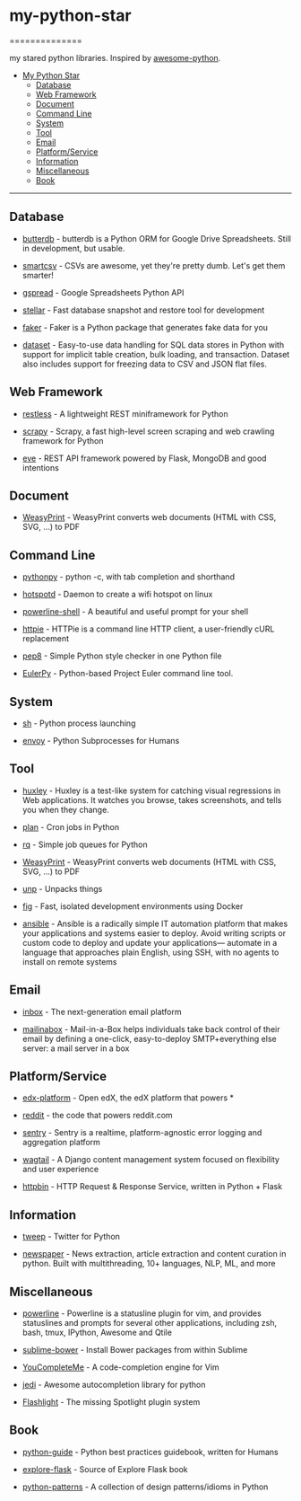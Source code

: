 # my-python-star
==============

my stared python libraries. Inspired by [awesome-python](https://github.com/vinta/awesome-python).

- [My Python Star](#my-python-star)
    - [Database](#database)
    - [Web Framework](#web-framework)
    - [Document](#document)
    - [Command Line](#command-line)
    - [System](#system)
    - [Tool](#tool)
    - [Email](#email)
    - [Platform/Service](#platformservice)
    - [Information](#information)
    - [Miscellaneous](#miscellaneous) 
    - [Book](#book)

---

## Database

* [butterdb](https://github.com/Widdershin/butterdb) - butterdb is a Python ORM for Google Drive Spreadsheets. Still in development, but usable.
* [smartcsv](https://github.com/santiagobasulto/smartcsv) - CSVs are awesome, yet they're pretty dumb. Let's get them smarter!

* [gspread](https://github.com/burnash/gspread) - Google Spreadsheets Python API

* [stellar](https://github.com/fastmonkeys/stellar) - Fast database snapshot and restore tool for development

* [faker](https://github.com/joke2k/faker) - Faker is a Python package that generates fake data for you

* [dataset](https://github.com/pudo/dataset) - Easy-to-use data handling for SQL data stores in Python with support for implicit table creation, bulk loading, and transaction. Dataset also includes support for freezing data to CSV and JSON flat files.

## Web Framework

* [restless](https://github.com/toastdriven/restless) - A lightweight REST miniframework for Python

* [scrapy](https://github.com/scrapy/scrapy) - Scrapy, a fast high-level screen scraping and web crawling framework for Python

* [eve](https://github.com/nicolaiarocci/eve) - REST API framework powered by Flask, MongoDB and good intentions

 
## Document

* [WeasyPrint](https://github.com/Kozea/WeasyPrint) - WeasyPrint converts web documents (HTML with CSS, SVG, …) to PDF 

## Command Line
* [pythonpy](https://github.com/Russell91/pythonpy) - python -c, with tab completion and shorthand

* [hotspotd](https://github.com/prahladyeri/hotspotd) - Daemon to create a wifi hotspot on linux

* [powerline-shell](https://github.com/milkbikis/powerline-shell) - A beautiful and useful prompt for your shell

* [httpie](https://github.com/jakubroztocil/httpie) - HTTPie is a command line HTTP client, a user-friendly cURL replacement

* [pep8](https://github.com/jcrocholl/pep8) - Simple Python style checker in one Python file

* [EulerPy](https://github.com/iKevinY/EulerPy) - Python-based Project Euler command line tool.

## System

* [sh](https://github.com/amoffat/sh) - Python process launching

* [envoy](https://github.com/kennethreitz/envoy) - Python Subprocesses for Humans 

## Tool

* [huxley](https://github.com/facebook/huxley) - Huxley is a test-like system for catching visual regressions in Web applications. It watches you browse, takes screenshots, and tells you when they change.

* [plan](https://github.com/fengsp/plan) - Cron jobs in Python 

* [rq](https://github.com/nvie/rq) - Simple job queues for Python  

* [WeasyPrint](https://github.com/Kozea/WeasyPrint) - WeasyPrint converts web documents (HTML with CSS, SVG, …) to PDF 

* [unp](https://github.com/mitsuhiko/unp) - Unpacks things 

* [fig](https://github.com/docker/fig) - Fast, isolated development environments using Docker  

* [ansible](https://github.com/ansible/ansible) - Ansible is a radically simple IT automation platform that makes your applications and systems easier to deploy. Avoid writing scripts or custom code to deploy and update your applications— automate in a language that approaches plain English, using SSH, with no agents to install on remote systems  


## Email
* [inbox](https://github.com/inboxapp/inbox) - The next-generation email platform

* [mailinabox](https://github.com/mail-in-a-box/mailinabox) - Mail-in-a-Box helps individuals take back control of their email by defining a one-click, easy-to-deploy SMTP+everything else server: a mail server in a box

## Platform/Service

* [edx-platform](https://github.com/edx/edx-platform) - Open edX, the edX platform that powers * 

* [reddit](https://github.com/reddit/reddit) - the code that powers reddit.com 

* [sentry](https://github.com/getsentry/sentry) - Sentry is a realtime, platform-agnostic error logging and aggregation platform

* [wagtail](https://github.com/torchbox/wagtail) - A Django content management system focused on flexibility and user experience

* [httpbin](https://github.com/kennethreitz/httpbin) - HTTP Request & Response Service, written in Python + Flask

## Information
* [tweep](https://github.com/tweepy/tweepy) - Twitter for Python 

* [newspaper](https://github.com/codelucas/newspaper) - News extraction, article extraction and content curation in python. Built with multithreading, 10+ languages, NLP, ML, and more

## Miscellaneous

* [powerline](https://github.com/Lokaltog/powerline) - Powerline is a statusline plugin for vim, and provides statuslines and prompts for several other applications, including zsh, bash, tmux, IPython, Awesome and Qtile

* [sublime-bower](https://github.com/benschwarz/sublime-bower) - Install Bower packages from within Sublime

* [YouCompleteMe](https://github.com/Valloric/YouCompleteMe) - A code-completion engine for Vim

* [jedi](https://github.com/davidhalter/jedi) - Awesome autocompletion library for python

* [Flashlight](https://github.com/nate-parrott/Flashlight) - The missing Spotlight plugin system



## Book

* [python-guide](https://github.com/kennethreitz/python-guide) - Python best practices guidebook, written for Humans 

* [explore-flask](https://github.com/rpicard/explore-flask) - Source of Explore Flask book

* [python-patterns](https://github.com/faif/python-patterns) - A collection of design patterns/idioms in Python
